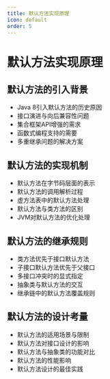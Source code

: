 ```yaml
---
title: 默认方法实现原理
icon: default
order: 5
---
```


# 默认方法实现原理

## 默认方法的引入背景

- Java 8引入默认方法的历史原因
- 接口演进与向后兼容性问题
- 集合框架API增强的需求
- 函数式编程支持的需要
- 多重继承问题的解决方案

## 默认方法的实现机制

- 默认方法在字节码层面的表示
- 默认方法的调用解析过程
- 虚方法表中的默认方法处理
- 默认方法与类方法的区别
- JVM对默认方法的优化处理

## 默认方法的继承规则

- 类方法优先于接口默认方法
- 子接口默认方法优先于父接口
- 多接口冲突时的显式指定
- 抽象类与默认方法的交互
- 继承链中的默认方法覆盖规则

## 默认方法的设计考量

- 默认方法的适用场景与限制
- 默认方法对接口设计的影响
- 默认方法与抽象类的功能对比
- 默认方法的性能影响
- 默认方法设计的最佳实践
